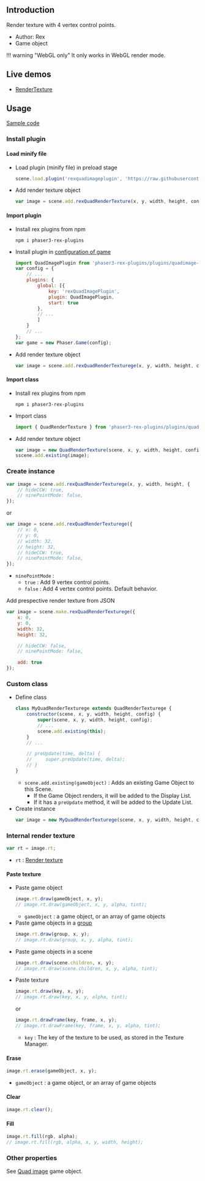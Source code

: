 ## Introduction

Render texture with 4 vertex control points.

- Author: Rex
- Game object

!!! warning "WebGL only"
    It only works in WebGL render mode.

## Live demos

- [RenderTexture](https://codepen.io/rexrainbow/pen/ZEJNLNq)

## Usage

[Sample code](https://github.com/rexrainbow/phaser3-rex-notes/tree/master/examples/quad-render-texture)

### Install plugin

#### Load minify file

- Load plugin (minify file) in preload stage
    ```javascript
    scene.load.plugin('rexquadimageplugin', 'https://raw.githubusercontent.com/rexrainbow/phaser3-rex-notes/master/dist/rexquadimageplugin.min.js', true);
    ```
- Add render texture object
    ```javascript
    var image = scene.add.rexQuadRenderTexture(x, y, width, height, config);
    ```

#### Import plugin

- Install rex plugins from npm
    ```
    npm i phaser3-rex-plugins
    ```
- Install plugin in [configuration of game](game.md#configuration)
    ```javascript
    import QuadImagePlugin from 'phaser3-rex-plugins/plugins/quadimage-plugin.js';
    var config = {
        // ...
        plugins: {
            global: [{
                key: 'rexQuadImagePlugin',
                plugin: QuadImagePlugin,
                start: true
            },
            // ...
            ]
        }
        // ...
    };
    var game = new Phaser.Game(config);
    ```
- Add render texture object
    ```javascript
    var image = scene.add.rexQuadRenderTexturege(x, y, width, height, config);
    ```

#### Import class

- Install rex plugins from npm
    ```
    npm i phaser3-rex-plugins
    ```
- Import class
    ```javascript
    import { QuadRenderTexture } from 'phaser3-rex-plugins/plugins/quadimage.js';
    ```
- Add render texture object
    ```javascript
    var image = new QuadRenderTexture(scene, x, y, width, height, config);
    sscene.add.existing(image);
    ```

### Create instance

```javascript
var image = scene.add.rexQuadRenderTexturege(x, y, width, height, {
    // hideCCW: true,
    // ninePointMode: false,
});
```

or

```javascript
var image = scene.add.rexQuadRenderTexturege({
    // x: 0,
    // y: 0,
    // width: 32,
    // height: 32,
    // hideCCW: true,
    // ninePointMode: false,
});
```

- `ninePointMode` :
    - `true` : Add 9 vertex control points.
    - `false` : Add 4 vertex control points. Default behavior.

Add prespective render texture from JSON

```javascript
var image = scene.make.rexQuadRenderTexturege({
    x: 0,
    y: 0,    
    width: 32,
    height: 32,

    // hideCCW: false,
    // ninePointMode: false,

    add: true
});
```

### Custom class

- Define class
    ```javascript
    class MyQuadRenderTexturege extends QuadRenderTexturege {
        constructor(scene, x, y, width, height, config) {
            super(scene, x, y, width, height, config);
            // ...
            scene.add.existing(this);
        }
        // ...

        // preUpdate(time, delta) {
        //     super.preUpdate(time, delta);
        // }
    }
    ```
    - `scene.add.existing(gameObject)` : Adds an existing Game Object to this Scene.
        - If the Game Object renders, it will be added to the Display List.
        - If it has a `preUpdate` method, it will be added to the Update List.
- Create instance
    ```javascript
    var image = new MyQuadRenderTexturege(scene, x, y, width, height, config);
    ```

### Internal render texture

```javascript
var rt = image.rt;
```

- `rt` : [Render texture](rendertexture.md)

#### Paste texture

- Paste game object
    ```javascript
    image.rt.draw(gameObject, x, y);
    // image.rt.draw(gameObject, x, y, alpha, tint);
    ```
   - `gameObject` : a game object, or an array of game objects
- Paste game objects in a [group](group.md)
    ```javascript
    image.rt.draw(group, x, y);
    // image.rt.draw(group, x, y, alpha, tint);
    ```
- Paste game objects in a scene
    ```javascript
    image.rt.draw(scene.children, x, y);
    // image.rt.draw(scene.children, x, y, alpha, tint);
    ```
- Paste texture
    ```javascript
    image.rt.draw(key, x, y);
    // image.rt.draw(key, x, y, alpha, tint);
    ```
    or
    ```javascript
    image.rt.drawFrame(key, frame, x, y);
    // image.rt.drawFrame(key, frame, x, y, alpha, tint);
    ```
    - `key` : The key of the texture to be used, as stored in the Texture Manager.

#### Erase

```javascript
image.rt.erase(gameObject, x, y);
```

- `gameObject` : a game object, or an array of game objects

#### Clear

```javascript
image.rt.clear();
```

#### Fill

```javascript
image.rt.fill(rgb, alpha);
// image.rt.fill(rgb, alpha, x, y, width, height);
```

### Other properties

See [Quad image](quad-image.md) game object.